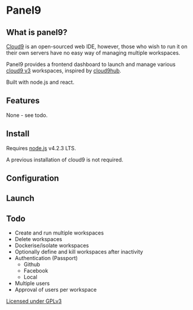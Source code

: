 # Panel9

## What is panel9?
[Cloud9](http://c9.io) is an open-sourced web IDE, however, those who wish to run it on their own servers have no easy way of managing multiple workspaces. 

Panel9 provides a frontend dashboard to launch and manage various [cloud9 v3](https://github.com/c9/core/) workspaces, inspired by [cloud9hub](https://github.com/AVGP/cloud9hub).

Built with node.js and react.

## Features
None - see todo.

## Install

Requires [node.js](http://nodejs.org) v4.2.3 LTS. 

A previous installation of cloud9 is not required.

## Configuration

## Launch

## Todo
- Create and run multiple workspaces
- Delete workspaces
- Dockerise/isolate workspaces
- Optionally define and kill workspaces after inactivity
- Authentication (Passport)
    - Github
    - Facebook
    - Local
- Multiple users
- Approval of users per workspace


[Licensed under GPLv3](http://www.gnu.org/licenses/gpl-3.0.html)